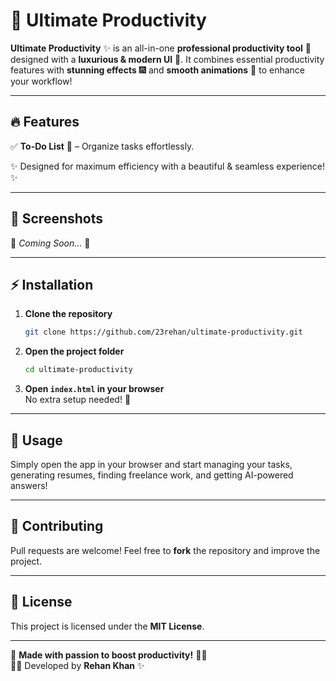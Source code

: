 # 🚀 Ultimate Productivity

**Ultimate Productivity** ✨ is an all-in-one **professional productivity tool** 🎯 designed with a **luxurious & modern UI** 🎨. It combines essential productivity features with **stunning effects** 🎆 and **smooth animations** 🎥 to enhance your workflow!

---

## 🔥 Features

✅ **To-Do List** 📝 – Organize tasks effortlessly.  

✨ Designed for maximum efficiency with a beautiful & seamless experience! ✨

---

## 📸 Screenshots

🚧 *Coming Soon...* 🚧

---

## ⚡ Installation

1. **Clone the repository**  
   ```sh
   git clone https://github.com/23rehan/ultimate-productivity.git
   ```
2. **Open the project folder**  
   ```sh
   cd ultimate-productivity
   ```
3. **Open `index.html` in your browser**  
   No extra setup needed! 🎉

---

## 🎯 Usage
Simply open the app in your browser and start managing your tasks, generating resumes, finding freelance work, and getting AI-powered answers!

---

## 🤝 Contributing
Pull requests are welcome! Feel free to **fork** the repository and improve the project. 

---

## 📜 License
This project is licensed under the **MIT License**.

---

💖 **Made with passion to boost productivity!** 🚀🔥  
👨‍💻 Developed by **Rehan Khan** ✨

